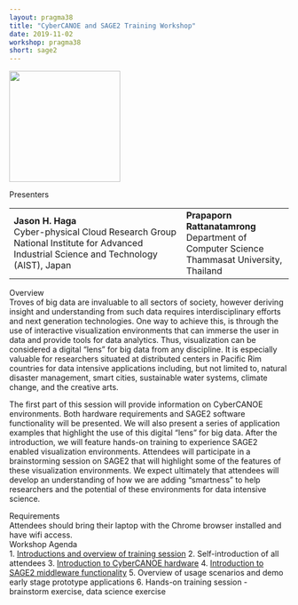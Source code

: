 ```yaml
---
layout: pragma38
title: "CyberCANOE and SAGE2 Training Workshop"
date: 2019-11-02
workshop: pragma38
short: sage2
---
```


<a href="https://sage2.sagecommons.org/"><img src="/images/pragma38/sage2.png" width="200"></a>

<div class="border38">Presenters</div>
<table cellspacing="20"><tr>
<td><b>Jason H. Haga</b><br>
Cyber-physical Cloud Research Group<br>
National Institute for Advanced Industrial Science and Technology (AIST),
Japan
</td>
<td><b>Prapaporn Rattanatamrong</b><br>
Department of Computer Science<br>
Thammasat University, Thailand
</td>
</tr>
</table>

<div class="border38">Overview </div>
Troves of big data are invaluable to all sectors of society, however deriving insight and understanding from such data requires interdisciplinary efforts and next generation technologies. One way to achieve this, is through the use of interactive visualization environments that can immerse the user in data and provide tools for data analytics. Thus, visualization can be considered a digital “lens” for big data from any discipline. It is especially valuable for researchers situated at distributed centers in Pacific Rim countries for data intensive applications including, but not limited to, natural disaster management, smart cities, sustainable water systems, climate change, and the creative arts.

The first part of this session will provide information on CyberCANOE environments. Both hardware requirements and SAGE2 software functionality will be presented. We will also present a series of application examples that highlight the use of this digital “lens” for big data. After the introduction, we will feature hands-on training to experience SAGE2 enabled visualization environments. Attendees will participate in a brainstorming session on SAGE2 that will highlight some of the features of these visualization environments. We expect ultimately that attendees will develop an understanding of how we are adding “smartness” to help researchers and the potential of these environments for data intensive science.

<div class="border38">Requirements</div>
Attendees should bring their laptop with the Chrome browser installed and have wifi access.

<div class="border38">Workshop Agenda</div>
1.	<a href="https://github.com/pragmagrid/pragma-meetings/raw/master/pragma38/11/sage2-agenda.pdf">Introductions and overview of training session</a>
2.	Self-introduction of all attendees
3.	<a href="https://github.com/pragmagrid/pragma-meetings/raw/master/pragma38/11/student-hw.pdf">Introduction to CyberCANOE hardware</a>
4.	<a href="https://github.com/pragmagrid/pragma-meetings/raw/master/pragma38/11/sage2-intro.pdf">Introduction to SAGE2 middleware functionality</a>
5.	Overview of usage scenarios and demo early stage prototype applications
6.	Hands-on training session - brainstorm exercise, data science exercise








